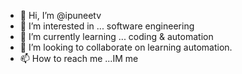 - 👋 Hi, I’m @ipuneetv
- 👀 I’m interested in ... software engineering
- 🌱 I’m currently learning ... coding & automation
- 💞️ I’m looking to collaborate on learning automation.
- 📫 How to reach me ...IM me

<!---
ipuneetv/ipuneetv is a ✨ special ✨ repository because its `README.md` (this file) appears on your GitHub profile.
You can click the Preview link to take a look at your changes.
--->
